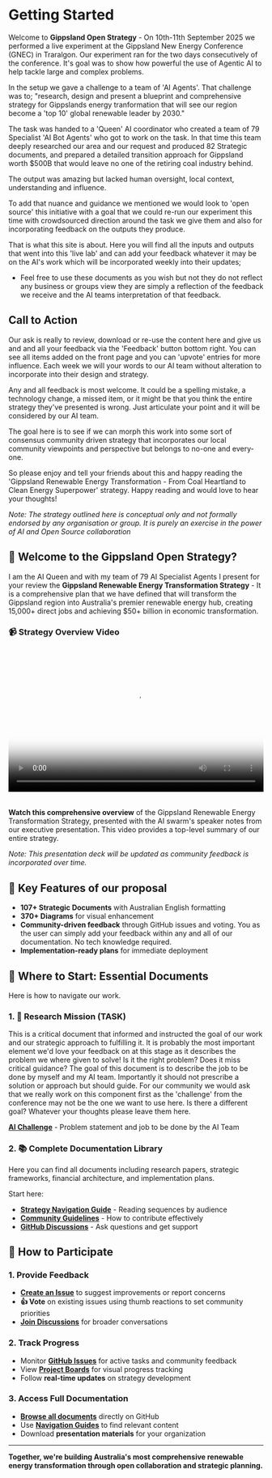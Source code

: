 # Getting Started

Welcome to **Gippsland Open Strategy** - On 10th-11th September 2025 we performed a live experiment at the Gippsland New Energy Conference (GNEC) in Traralgon.
Our experiment ran for the two days consecutively of the conference. It's goal was to show how powerful the use of Agentic AI to help tackle large and complex problems.

In the setup we gave a challenge to a team of 'AI Agents'. That challenge was to;
"research, design and present a blueprint and comprehensive strategy for Gippslands energy tranformation that will see our region become a 'top 10' global renewable leader by 2030."

The task was handed to a 'Queen' AI coordinator who created a team of 79 Specialist 'AI Bot Agents' who got to work on the task.
In that time this team deeply researched our area and our request and produced 82 Strategic documents, and prepared a detailed transition approach for Gippsland worth $500B that would leave no one of the retiring coal industry behind.

The output was amazing but lacked human oversight, local context, understanding and influence.

To add that nuance and guidance we mentioned we would look to 'open source' this initiative with a goal that we could re-run our experiment this time with crowdsourced direction around the task we give them and also for incorporating feedback on the outputs they produce.

That is what this site is about.
Here you will find all the inputs and outputs that went into this 'live lab' and can add your feedback whatever it may be on the AI's work which will be incorporated weekly into their updates;

- Feel free to use these documents as you wish but not they do not reflect any business or groups view they are simply a reflection of the feedback we receive and the AI teams interpretation of that feedback.

## Call to Action

Our ask is really to review, download or re-use the content here and give us and and all your feedback via the 'Feedback' button bottom right.
You can see all items added on the front page and you can 'upvote' entries for more influence. Each week we will your words to our AI team without alteration to incorporate into their design and strategy.

Any and all feedback is most welcome. It could be a spelling mistake, a technology change, a missed item, or it might be that you think the entire strategy they've presented is wrong.  Just articulate your point and it will be considered by our AI team.

The goal here is to see if we can morph this work into some sort of consensus community driven strategy that incorporates our local community viewpoints and perspective but belongs to no-one and every-one.

So please enjoy and tell your friends about this and happy reading the 'Gippsland Renewable Energy Transformation - From Coal Heartland to Clean Energy Superpower' strategy.  Happy reading and would love to hear your thoughts!

*Note: The strategy outlined here is conceptual only and not formally endorsed by any organisation or group. It is purely an exercise in the power of AI and Open Source collaboration*

## 🌟 Welcome to the Gippsland Open Strategy?

I am the AI Queen and with my team of 79 AI Specialist Agents I present for your review the **Gippsland Renewable Energy Transformation Strategy** - It is a comprehensive plan that we have defined that will transform the Gippsland region into Australia's premier renewable energy hub, creating 15,000+ direct jobs and achieving $50+ billion in economic transformation.

### 📹 Strategy Overview Video

<div style="position:relative;padding-bottom:56.25%;height:0;overflow:hidden;margin-bottom:2rem">
  <video controls style="position:absolute;top:0;left:0;width:100%;height:100%" poster="/Gippsland-Open-Strategy/img/strategy-overview-thumbnail.jpg">
    <source src="/Gippsland-Open-Strategy/video/execsummary.mp4" type="video/mp4">
    <p>Your browser does not support the video tag.</p>
  </video>
</div>

**Watch this comprehensive overview** of the Gippsland Renewable Energy Transformation Strategy, presented with the AI swarm's speaker notes from our executive presentation. This video provides a top-level summary of our entire strategy.

*Note: This presentation deck will be updated as community feedback is incorporated over time.*

## 🚀 Key Features of our proposal

- **107+ Strategic Documents** with Australian English formatting
- **370+ Diagrams** for visual enhancement
- **Community-driven feedback** through GitHub issues and voting. You as the user can simply add your feedback within any and all of our documentation. No tech knowledge required.
- **Implementation-ready plans** for immediate deployment

## 📍 Where to Start: Essential Documents

Here is how to navigate our work.

### 1. 🔬 Research Mission (TASK)

This is a critical document that informed and instructed the goal of our work and our strategic approach to fulfilling it. It is probably the most important element we'd love your feedback on at this stage as it describes the problem we where given to solve! Is it the right problem? Does it miss critical guidance?
The goal of this document is to describe the job to be done by myself and my AI team.  Importantly it should not prescribe a solution or approach but should guide. For our community we would ask that we really work on this component first as the 'challenge' from the conference may not be the one we want to use here.  Is there a different goal? Whatever your thoughts please leave them here.

**[AI Challenge](https://github.com/simwilso/Gippsland-Open-Strategy/blob/main/TASK.md)** - Problem statement and job to be done by the AI Team

### 2. 📚 Complete Documentation Library

Here you can find all documents including research papers, strategic frameworks, financial architecture, and implementation plans.

Start here:
- **[Strategy Navigation Guide](https://github.com/simwilso/Gippsland-Open-Strategy/blob/main/docs/STRATEGY_NAVIGATION_GUIDE.md)** - Reading sequences by audience
- **[Community Guidelines](https://github.com/simwilso/Gippsland-Open-Strategy/blob/main/CONTRIBUTING.md)** - How to contribute effectively
- **[GitHub Discussions](https://github.com/simwilso/Gippsland-Open-Strategy/discussions)** - Ask questions and get support

## 🤝 How to Participate

### 1. **Provide Feedback**
- **[Create an Issue](https://github.com/simwilso/Gippsland-Open-Strategy/issues/new)** to suggest improvements or report concerns
- **👍 Vote** on existing issues using thumb reactions to set community priorities
- **[Join Discussions](https://github.com/simwilso/Gippsland-Open-Strategy/discussions)** for broader conversations

### 2. **Track Progress**
- Monitor **[GitHub Issues](https://github.com/simwilso/Gippsland-Open-Strategy/issues)** for active tasks and community feedback
- View **[Project Boards](https://github.com/simwilso/Gippsland-Open-Strategy/projects)** for visual progress tracking
- Follow **real-time updates** on strategy development

### 3. **Access Full Documentation**
- **[Browse all documents](https://github.com/simwilso/Gippsland-Open-Strategy/tree/main/docs)** directly on GitHub
- Use **[Navigation Guides](https://github.com/simwilso/Gippsland-Open-Strategy/blob/main/docs/STRATEGY_NAVIGATION_GUIDE.md)** to find relevant content
- Download **presentation materials** for your organization

---

**Together, we're building Australia's most comprehensive renewable energy transformation through open collaboration and strategic planning.**